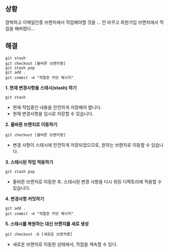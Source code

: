 <h2 id="상황">상황</h2>
<p>깜박하고 이메일인증 브랜치에서 작업해야할 것을 ... 안 바꾸고 회원가입 브랜치에서 작업을 해버렸다...</p>
<h2 id="해결">해결</h2>
<pre><code class="language-shell">git stash
git checkout [올바른 브랜치명]
git stash pop
git add .
git commit -m &quot;적절한 커밋 메시지&quot;</code></pre>
<p><strong>1. 현재 변경사항을 스태시(stash) 하기</strong></p>
<pre><code>git stash</code></pre><ul>
<li>현재 작업중인 내용을 안전하게 저장해야 합니다. </li>
<li>현재 변경사항을 임시로 저장할 수 있습니다.</li>
</ul>
<p><strong>2. 올바른 브랜치로 이동하기</strong></p>
<pre><code>git checkout [올바른 브랜치명]</code></pre><ul>
<li>변경 사항이 스태시에 안전하게 저장되었으므로, 원하는 브랜치로 이동할 수 있습니다.</li>
</ul>
<p><strong>3. 스태시된 작업 적용하기</strong></p>
<pre><code class="language-shell">git stash pop</code></pre>
<ul>
<li>올바른 브랜치로 이동한 후, 스태시된 변경 사항을 다시 워킹 디렉토리에 적용할 수 있습니다.</li>
</ul>
<p><strong>4. 변경사항 커밋하기</strong></p>
<pre><code class="language-shell">git add .
git commit -m &quot;적절한 커밋 메시지&quot;</code></pre>
<p><strong>5. 스태시를 복원하는 대신 브랜치를 새로 생성</strong></p>
<pre><code class="language-shell">git checkout -b [새로운 브랜치명]</code></pre>
<ul>
<li>새로운 브랜치로 이동한 상태에서, 작업을 계속할 수 있다.</li>
</ul>